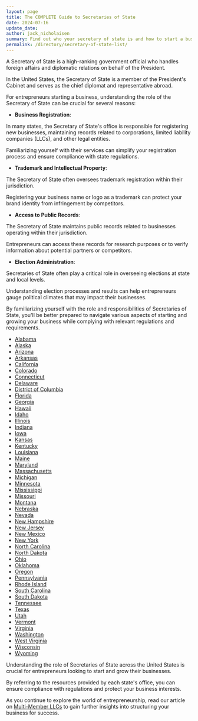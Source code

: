 ```yaml
---
layout: page
title: The COMPLETE Guide to Secretaries of State
date: 2024-07-16
update_date:
author: jack_nicholaisen
summary: Find out who your secretary of state is and how to start a business in your state.
permalink: /directory/secretary-of-state-list/
---
```


A Secretary of State is a high-ranking government official who handles foreign affairs and diplomatic relations on behalf of the President. 

In the United States, the Secretary of State is a member of the President's Cabinet and serves as the chief diplomat and representative abroad.

For entrepreneurs starting a business, understanding the role of the Secretary of State can be crucial for several reasons:

-   **Business Registration**: 

In many states, the Secretary of State's office is responsible for registering new businesses, maintaining records related to corporations, limited liability companies (LLCs), and other legal entities. 

Familiarizing yourself with their services can simplify your registration process and ensure compliance with state regulations.

-    **Trademark and Intellectual Property**:

The Secretary of State often oversees trademark registration within their jurisdiction. 

Registering your business name or logo as a trademark can protect your brand identity from infringement by competitors.

-   **Access to Public Records**:

The Secretary of State maintains public records related to businesses operating within their jurisdiction. 

Entrepreneurs can access these records for research purposes or to verify information about potential partners or competitors.

-   **Election Administration**:

Secretaries of State often play a critical role in overseeing elections at state and local levels. 

Understanding election processes and results can help entrepreneurs gauge political climates that may impact their businesses.

By familiarizing yourself with the role and responsibilities of Secretaries of State, you'll be better prepared to navigate various aspects of starting and growing your business while complying with relevant regulations and requirements.


<ul>
        <li><a href="https://www.sos.alabama.gov/" target="_blank">Alabama</a></li>
        <li><a href="https://alaska.gov/businessHome.html" target="_blank">Alaska</a></li>
        <li><a href="https://azsos.gov/" target="_blank">Arizona</a></li>
        <li><a href="https://www.sos.arkansas.gov/" target="_blank">Arkansas</a></li>
        <li><a href="https://www.sos.ca.gov/" target="_blank">California</a></li>
        <li><a href="https://www.sos.state.co.us/" target="_blank">Colorado</a></li>
        <li><a href="https://portal.ct.gov/sots" target="_blank">Connecticut</a></li>
        <li><a href="https://sos.delaware.gov/" target="_blank">Delaware</a></li>
        <li><a href="https://os.dc.gov/" target="_blank">District of Columbia</a></li>
        <li><a href="https://dos.fl.gov/" target="_blank">Florida</a></li>
        <li><a href="http://sos.ga.gov/index.php/corporations" target="_blank">Georgia</a></li>
        <li><a href="https://cca.hawaii.gov/breg/" target="_blank">Hawaii</a></li>
        <li><a href="https://sos.idaho.gov/" target="_blank">Idaho</a></li>
        <li><a href="https://www.ilsos.gov/" target="_blank">Illinois</a></li>
        <li><a href="http://in.gov/sos/business/index.htm" target="_blank">Indiana</a></li>
        <li><a href="https://sos.iowa.gov/" target="_blank">Iowa</a></li>
        <li><a href="https://sos.ks.gov/" target="_blank">Kansas</a></li>
        <li><a href="https://www.sos.ky.gov/Pages/default.aspx" target="_blank">Kentucky</a></li>
        <li><a href="https://www.sos.la.gov/Pages/default.aspx" target="_blank">Louisiana</a></li>
        <li><a href="https://www.maine.gov/sos/cec/corp/" target="_blank">Maine</a></li>
        <li><a href="https://sos.state.md.us/Pages/default.aspx" target="_blank">Maryland</a></li>
        <li><a href="https://www.sec.state.ma.us/" target="_blank">Massachusetts</a></li>
        <li><a href="https://www.michigan.gov/sos" target="_blank">Michigan</a></li>
        <li><a href="https://www.sos.state.mn.us/business-liens/?page=3" target="_blank">Minnesota</a></li>
        <li><a href="https://www.sos.ms.gov/" target="_blank">Mississippi</a></li>
        <li><a href="https://www.sos.mo.gov/business" target="_blank">Missouri</a></li>
        <li><a href="https://sosmt.gov/business/" target="_blank">Montana</a></li>
        <li><a href="https://sos.nebraska.gov/business-services/corporate-and-business" target="_blank">Nebraska</a></li>
        <li><a href="https://www.nvsos.gov/sos" target="_blank">Nevada</a></li>
        <li><a href="https://www.sos.nh.gov/corporations-0" target="_blank">New Hampshire</a></li>
        <li><a href="https://business.nj.gov/" target="_blank">New Jersey</a></li>
        <li><a href="https://www.sos.state.nm.us/business-services/business-maintenance/domestic-nm-profit-corporation/" target="_blank">New Mexico</a></li>
        <li><a href="https://www.ny.gov/services/business" target="_blank">New York</a></li>
        <li><a href="https://www.sosnc.gov/" target="_blank">North Carolina</a></li>
        <li><a href="http://sos.nd.gov/business/business-services" target="_blank">North Dakota</a></li>
        <li><a href="https://www.ohiosos.gov/" target="_blank">Ohio</a></li>
        <li><a href="https://www.sos.ok.gov/business/default.aspx" target="_blank">Oklahoma</a></li>
        <li><a href="https://sos.oregon.gov/business/Pages/default.aspx" target="_blank">Oregon</a></li>
        <li><a href="https://www.pa.gov/en/agencies/dos/programs/business.html" target="_blank">Pennsylvania</a></li>
        <li><a href="http://sos.ri.gov/" target="_blank">Rhode Island</a></li>
        <li><a href="https://sos.sc.gov/" target="_blank">South Carolina</a></li>
        <li><a href="https://sdsos.gov/business-services/corporations/default.aspx" target="_blank">South Dakota</a></li>
        <li><a href="https://sos.tn.gov/business-services" target="_blank">Tennessee</a></li>
        <li><a href="https://www.sos.state.tx.us/corp/" target="_blank">Texas</a></li>
        <li><a href="https://www.utah.gov/business/" target="_blank">Utah</a></li>
        <li><a href="https://sos.vermont.gov/corporations/" target="_blank">Vermont</a></li>
        <li><a href="https://www.virginia.gov/services/business/" target="_blank">Virginia</a></li>
        <li><a href="https://www.sos.wa.gov/corps/" target="_blank">Washington</a></li>
        <li><a href="https://sos.wv.gov/Pages/default.aspx" target="_blank">West Virginia</a></li>
        <li><a href="https://www.wisconsin.gov/Pages/business.aspx" target="_blank">Wisconsin</a></li>
        <li><a href="https://sos.wyo.gov/business/" target="_blank">Wyoming</a></li>
</ul>

Understanding the role of Secretaries of State across the United States is crucial for entrepreneurs looking to start and grow their businesses. 

By referring to the resources provided by each state's office, you can ensure compliance with regulations and protect your business interests. 

As you continue to explore the world of entrepreneurship, read our article on <a href="https://www.businessinitiative.org/multi-member-llc/" target="_blank">Multi-Member LLCs</a> to gain further insights into structuring your business for success.

